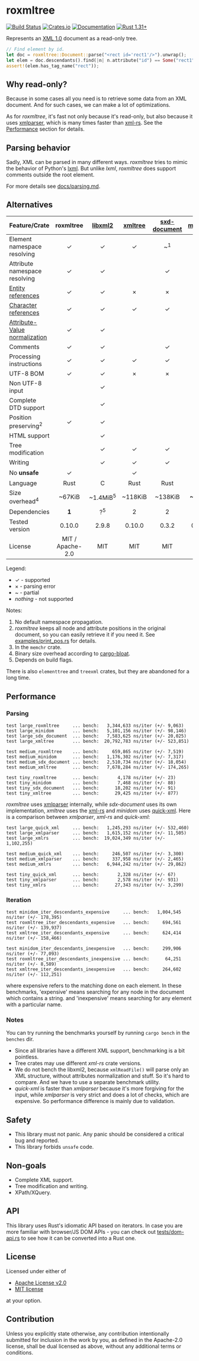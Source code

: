 # roxmltree
[![Build Status](https://travis-ci.org/RazrFalcon/roxmltree.svg?branch=master)](https://travis-ci.org/RazrFalcon/roxmltree)
[![Crates.io](https://img.shields.io/crates/v/roxmltree.svg)](https://crates.io/crates/roxmltree)
[![Documentation](https://docs.rs/roxmltree/badge.svg)](https://docs.rs/roxmltree)
[![Rust 1.31+](https://img.shields.io/badge/rust-1.31+-orange.svg)](https://www.rust-lang.org)

Represents an [XML 1.0](https://www.w3.org/TR/xml/) document as a read-only tree.

```rust
// Find element by id.
let doc = roxmltree::Document::parse("<rect id='rect1'/>").unwrap();
let elem = doc.descendants().find(|n| n.attribute("id") == Some("rect1")).unwrap();
assert!(elem.has_tag_name("rect"));
```

## Why read-only?

Because in some cases all you need is to retrieve some data from an XML document.
And for such cases, we can make a lot of optimizations.

As for *roxmltree*, it's fast not only because it's read-only, but also because
it uses [xmlparser], which is many times faster than [xml-rs].
See the [Performance](#performance) section for details.

## Parsing behavior

Sadly, XML can be parsed in many different ways. *roxmltree* tries to mimic the
behavior of Python's [lxml](https://lxml.de/).
But unlike *lxml*, *roxmltree* does support comments outside the root element.

For more details see [docs/parsing.md](https://github.com/RazrFalcon/roxmltree/blob/master/docs/parsing.md).

## Alternatives

| Feature/Crate                   | roxmltree        | [libxml2]           | [xmltree]        | [sxd-document]   | [minidom]        |
| ------------------------------- | :--------------: | :-----------------: | :--------------: | :--------------: | :--------------: |
| Element namespace resolving     | ✓                | ✓                   | ✓                | ~<sup>1</sup>    | ✓                |
| Attribute namespace resolving   | ✓                | ✓                   |                  | ✓                | ✓                |
| [Entity references]             | ✓                | ✓                   | ×                | ×                | ×                |
| [Character references]          | ✓                | ✓                   | ✓                | ✓                | ✓                |
| [Attribute-Value normalization] | ✓                | ✓                   |                  |                  |                  |
| Comments                        | ✓                | ✓                   |                  | ✓                | ✓                |
| Processing instructions         | ✓                | ✓                   | ✓                | ✓                |                  |
| UTF-8 BOM                       | ✓                | ✓                   | ×                | ×                | ✓                |
| Non UTF-8 input                 |                  | ✓                   |                  |                  |                  |
| Complete DTD support            |                  | ✓                   |                  |                  |                  |
| Position preserving<sup>2</sup> | ✓                | ✓                   |                  |                  |                  |
| HTML support                    |                  | ✓                   |                  |                  |                  |
| Tree modification               |                  | ✓                   | ✓                | ✓                | ✓                |
| Writing                         |                  | ✓                   | ✓                | ✓                | ✓                |
| No **unsafe**                   | ✓                |                     | ✓                |                  | ~<sup>3</sup>    |
| Language                        | Rust             | C                   | Rust             | Rust             | Rust             |
| Size overhead<sup>4</sup>       | ~67KiB           | ~1.4MiB<sup>5</sup> | ~118KiB          | ~138KiB          | **~63KiB**       |
| Dependencies                    | **1**            | ?<sup>5</sup>       | 2                | 2                | 2                |
| Tested version                  | 0.10.0           | 2.9.8               | 0.10.0           | 0.3.2            | 0.11.1           |
| License                         | MIT / Apache-2.0 | MIT                 | MIT              | MIT              | MIT              |

Legend:

- ✓ - supported
- × - parsing error
- ~ - partial
- *nothing* - not supported

Notes:

1. No default namespace propagation.
2. *roxmltree* keeps all node and attribute positions in the original document,
   so you can easily retrieve it if you need it.
   See [examples/print_pos.rs](examples/print_pos.rs) for details.
3. In the `memchr` crate.
4. Binary size overhead according to [cargo-bloat](https://github.com/RazrFalcon/cargo-bloat).
5. Depends on build flags.

There is also `elementtree` and `treexml` crates, but they are abandoned for a long time.

[Entity references]: https://www.w3.org/TR/REC-xml/#dt-entref
[Character references]: https://www.w3.org/TR/REC-xml/#NT-CharRef
[Attribute-Value Normalization]: https://www.w3.org/TR/REC-xml/#AVNormalize

[libxml2]: http://xmlsoft.org/
[xmltree]: https://crates.io/crates/xmltree
[sxd-document]: https://crates.io/crates/sxd-document
[minidom]: https://gitlab.com/xmpp-rs/xmpp-rs/-/tree/master/minidom-rs

## Performance

### Parsing

```text
test large_roxmltree     ... bench:   3,344,633 ns/iter (+/- 9,063)
test large_minidom       ... bench:   5,101,156 ns/iter (+/- 98,146)
test large_sdx_document  ... bench:   7,583,625 ns/iter (+/- 20,025)
test large_xmltree       ... bench:  20,792,783 ns/iter (+/- 523,851)

test medium_roxmltree    ... bench:     659,865 ns/iter (+/- 7,519)
test medium_minidom      ... bench:   1,176,302 ns/iter (+/- 7,317)
test medium_sdx_document ... bench:   2,510,734 ns/iter (+/- 18,054)
test medium_xmltree      ... bench:   7,678,284 ns/iter (+/- 174,265)

test tiny_roxmltree      ... bench:       4,178 ns/iter (+/- 23)
test tiny_minidom        ... bench:       7,468 ns/iter (+/- 88)
test tiny_sdx_document   ... bench:      18,202 ns/iter (+/- 91)
test tiny_xmltree        ... bench:      29,425 ns/iter (+/- 877)
```

*roxmltree* uses [xmlparser] internally,
while *sdx-document* uses its own implementation,
*xmltree* uses the [xml-rs]
and *minidom* uses [quick-xml].
Here is a comparison between *xmlparser*, *xml-rs* and *quick-xml*:

```text
test large_quick_xml     ... bench:   1,245,293 ns/iter (+/- 532,460)
test large_xmlparser     ... bench:   1,615,152 ns/iter (+/- 11,505)
test large_xmlrs         ... bench:  19,024,349 ns/iter (+/- 1,102,255)

test medium_quick_xml    ... bench:     246,507 ns/iter (+/- 3,300)
test medium_xmlparser    ... bench:     337,958 ns/iter (+/- 2,465)
test medium_xmlrs        ... bench:   6,944,242 ns/iter (+/- 29,862)

test tiny_quick_xml      ... bench:       2,328 ns/iter (+/- 67)
test tiny_xmlparser      ... bench:       2,578 ns/iter (+/- 931)
test tiny_xmlrs          ... bench:      27,343 ns/iter (+/- 3,299)
```

### Iteration

```text
test minidom_iter_descendants_expensive     ... bench:   1,004,545 ns/iter (+/- 178,395)
test roxmltree_iter_descendants_expensive   ... bench:     694,561 ns/iter (+/- 139,937)
test xmltree_iter_descendants_expensive     ... bench:     624,414 ns/iter (+/- 158,466)

test minidom_iter_descendants_inexpensive   ... bench:     299,906 ns/iter (+/- 77,093)
test roxmltree_iter_descendants_inexpensive ... bench:      64,251 ns/iter (+/- 8,589)
test xmltree_iter_descendants_inexpensive   ... bench:     264,602 ns/iter (+/- 112,251)
```
where expensive refers to the matching done on each element. In these
benchmarks, 'expensive' means searching for any node in the document which
contains a string. and 'inexpensive' means searching for any element with a
particular name.

### Notes

You can try running the benchmarks yourself by running `cargo bench` in the `benches` dir.

- Since all libraries have a different XML support, benchmarking is a bit pointless.
- Tree crates may use different *xml-rs* crate versions.
- We do not bench the libxml2, because `xmlReadFile()` will parse only an XML structure,
  without attributes normalization and stuff. So it's hard to compare.
  And we have to use a separate benchmark utility.
- *quick-xml* is faster than *xmlparser* because it's more forgiving for the input,
  while *xmlparser* is very strict and does a lot of checks, which are expensive.
  So performance difference is mainly due to validation.

[xml-rs]: https://crates.io/crates/xml-rs
[quick-xml]: https://crates.io/crates/quick-xml
[xmlparser]: https://crates.io/crates/xmlparser

## Safety

- This library must not panic. Any panic should be considered a critical bug and reported.
- This library forbids `unsafe` code.

## Non-goals

- Complete XML support.
- Tree modification and writing.
- XPath/XQuery.

## API

This library uses Rust's idiomatic API based on iterators.
In case you are more familiar with browser/JS DOM APIs - you can check out
[tests/dom-api.rs](tests/dom-api.rs) to see how it can be converted into a Rust one.

## License

Licensed under either of

- [Apache License v2.0](LICENSE-APACHE)
- [MIT license](LICENSE-MIT)

at your option.

## Contribution

Unless you explicitly state otherwise, any contribution intentionally submitted
for inclusion in the work by you, as defined in the Apache-2.0 license, shall be
dual licensed as above, without any additional terms or conditions.
